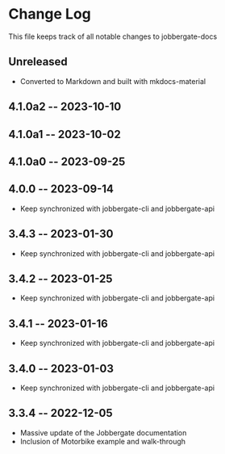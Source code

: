 # Change Log

This file keeps track of all notable changes to jobbergate-docs


## Unreleased
- Converted to Markdown and built with mkdocs-material

## 4.1.0a2 -- 2023-10-10

## 4.1.0a1 -- 2023-10-02


## 4.1.0a0 -- 2023-09-25


## 4.0.0 -- 2023-09-14
- Keep synchronized with jobbergate-cli and jobbergate-api


## 3.4.3 -- 2023-01-30
- Keep synchronized with jobbergate-cli and jobbergate-api


## 3.4.2 -- 2023-01-25
- Keep synchronized with jobbergate-cli and jobbergate-api


## 3.4.1 -- 2023-01-16
- Keep synchronized with jobbergate-cli and jobbergate-api


## 3.4.0 -- 2023-01-03
- Keep synchronized with jobbergate-cli and jobbergate-api

## 3.3.4 -- 2022-12-05
- Massive update of the Jobbergate documentation
- Inclusion of Motorbike example and walk-through
